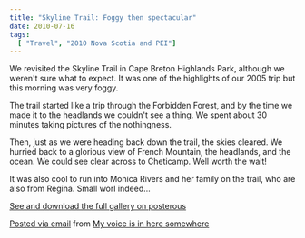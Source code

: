 ```yaml
---
title: "Skyline Trail: Foggy then spectacular"
date: 2010-07-16
tags:
  [ "Travel", "2010 Nova Scotia and PEI"]
---
```


We revisited the Skyline Trail in Cape Breton Highlands Park, although we weren't sure what to expect. It was one of the highlights of our 2005 trip but this morning was very foggy.

The trail started like a trip through the Forbidden Forest, and by the time we made it to the headlands we couldn't see a thing. We spent about 30 minutes taking pictures of the nothingness.

Then, just as we were heading back down the trail, the skies cleared. We hurried back to a glorious view of French Mountain, the headlands, and the ocean. We could see clear across to Cheticamp. Well worth the wait!

It was also cool to run into Monica Rivers and her family on the trail, who are also from Regina. Small worl indeed...



[See and download the full gallery on posterous](http://madbaker.posterous.com/skyline-trail-foggy-then-spectacular)

[Posted via email](http://posterous.com) from [My voice is in here somewhere](http://madbaker.posterous.com/skyline-trail-foggy-then-spectacular)
